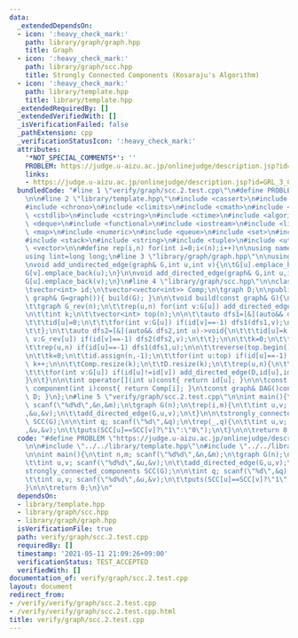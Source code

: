 ```yaml
---
data:
  _extendedDependsOn:
  - icon: ':heavy_check_mark:'
    path: library/graph/graph.hpp
    title: Graph
  - icon: ':heavy_check_mark:'
    path: library/graph/scc.hpp
    title: Strongly Connected Components (Kosaraju's Algorithm)
  - icon: ':heavy_check_mark:'
    path: library/template.hpp
    title: library/template.hpp
  _extendedRequiredBy: []
  _extendedVerifiedWith: []
  _isVerificationFailed: false
  _pathExtension: cpp
  _verificationStatusIcon: ':heavy_check_mark:'
  attributes:
    '*NOT_SPECIAL_COMMENTS*': ''
    PROBLEM: https://judge.u-aizu.ac.jp/onlinejudge/description.jsp?id=GRL_3_C
    links:
    - https://judge.u-aizu.ac.jp/onlinejudge/description.jsp?id=GRL_3_C
  bundledCode: "#line 1 \"verify/graph/scc.2.test.cpp\"\n#define PROBLEM \"https://judge.u-aizu.ac.jp/onlinejudge/description.jsp?id=GRL_3_C\"\
    \n\n#line 2 \"library/template.hpp\"\n#include <cassert>\n#include <cctype>\n\
    #include <chrono>\n#include <climits>\n#include <cmath>\n#include <cstdio>\n#include\
    \ <cstdlib>\n#include <cstring>\n#include <ctime>\n#include <algorithm>\n#include\
    \ <deque>\n#include <functional>\n#include <iostream>\n#include <limits>\n#include\
    \ <map>\n#include <numeric>\n#include <queue>\n#include <set>\n#include <sstream>\n\
    #include <stack>\n#include <string>\n#include <tuple>\n#include <utility>\n#include\
    \ <vector>\n\n#define rep(i,n) for(int i=0;i<(n);i++)\n\nusing namespace std;\n\
    using lint=long long;\n#line 3 \"library/graph/graph.hpp\"\n\nusing graph=vector<vector<int>>;\n\
    \nvoid add_undirected_edge(graph& G,int u,int v){\n\tG[u].emplace_back(v);\n\t\
    G[v].emplace_back(u);\n}\n\nvoid add_directed_edge(graph& G,int u,int v){\n\t\
    G[u].emplace_back(v);\n}\n#line 4 \"library/graph/scc.hpp\"\n\nclass strongly_connected_components{\n\
    \tvector<int> id;\n\tvector<vector<int>> Comp;\n\tgraph D;\n\npublic:\n\tstrongly_connected_components(const\
    \ graph& G=graph()){ build(G); }\n\n\tvoid build(const graph& G){\n\t\tint n=G.size();\n\
    \t\tgraph G_rev(n);\n\t\trep(u,n) for(int v:G[u]) add_directed_edge(G_rev,v,u);\n\
    \n\t\tint k;\n\t\tvector<int> top(n);\n\n\t\tauto dfs1=[&](auto&& dfs1,int u)->void{\n\
    \t\t\tid[u]=0;\n\t\t\tfor(int v:G[u]) if(id[v]==-1) dfs1(dfs1,v);\n\t\t\ttop[k++]=u;\n\
    \t\t};\n\t\tauto dfs2=[&](auto&& dfs2,int u)->void{\n\t\t\tid[u]=k;\n\t\t\tfor(int\
    \ v:G_rev[u]) if(id[v]==-1) dfs2(dfs2,v);\n\t\t};\n\n\t\tk=0;\n\t\tid.assign(n,-1);\n\
    \t\trep(u,n) if(id[u]==-1) dfs1(dfs1,u);\n\n\t\treverse(top.begin(),top.end());\n\
    \n\t\tk=0;\n\t\tid.assign(n,-1);\n\t\tfor(int u:top) if(id[u]==-1) dfs2(dfs2,u),\
    \ k++;\n\n\t\tComp.resize(k);\n\t\tD.resize(k);\n\t\trep(u,n){\n\t\t\tComp[id[u]].emplace_back(u);\n\
    \t\t\tfor(int v:G[u]) if(id[u]!=id[v]) add_directed_edge(D,id[u],id[v]);\n\t\t\
    }\n\t}\n\n\tint operator[](int u)const{ return id[u]; }\n\n\tconst vector<int>&\
    \ component(int i)const{ return Comp[i]; }\n\tconst graph& DAG()const{ return\
    \ D; }\n};\n#line 5 \"verify/graph/scc.2.test.cpp\"\n\nint main(){\n\tint n,m;\
    \ scanf(\"%d%d\",&n,&m);\n\tgraph G(n);\n\trep(i,m){\n\t\tint u,v; scanf(\"%d%d\"\
    ,&u,&v);\n\t\tadd_directed_edge(G,u,v);\n\t}\n\n\tstrongly_connected_components\
    \ SCC(G);\n\n\tint q; scanf(\"%d\",&q);\n\trep(_,q){\n\t\tint u,v; scanf(\"%d%d\"\
    ,&u,&v);\n\t\tputs(SCC[u]==SCC[v]?\"1\":\"0\");\n\t}\n\n\treturn 0;\n}\n"
  code: "#define PROBLEM \"https://judge.u-aizu.ac.jp/onlinejudge/description.jsp?id=GRL_3_C\"\
    \n\n#include \"../../library/template.hpp\"\n#include \"../../library/graph/scc.hpp\"\
    \n\nint main(){\n\tint n,m; scanf(\"%d%d\",&n,&m);\n\tgraph G(n);\n\trep(i,m){\n\
    \t\tint u,v; scanf(\"%d%d\",&u,&v);\n\t\tadd_directed_edge(G,u,v);\n\t}\n\n\t\
    strongly_connected_components SCC(G);\n\n\tint q; scanf(\"%d\",&q);\n\trep(_,q){\n\
    \t\tint u,v; scanf(\"%d%d\",&u,&v);\n\t\tputs(SCC[u]==SCC[v]?\"1\":\"0\");\n\t\
    }\n\n\treturn 0;\n}\n"
  dependsOn:
  - library/template.hpp
  - library/graph/scc.hpp
  - library/graph/graph.hpp
  isVerificationFile: true
  path: verify/graph/scc.2.test.cpp
  requiredBy: []
  timestamp: '2021-05-11 21:09:26+09:00'
  verificationStatus: TEST_ACCEPTED
  verifiedWith: []
documentation_of: verify/graph/scc.2.test.cpp
layout: document
redirect_from:
- /verify/verify/graph/scc.2.test.cpp
- /verify/verify/graph/scc.2.test.cpp.html
title: verify/graph/scc.2.test.cpp
---
```

